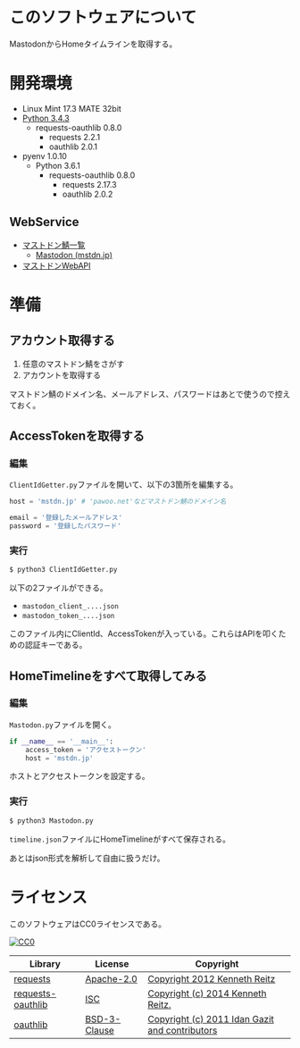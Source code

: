 ﻿# このソフトウェアについて

MastodonからHomeタイムラインを取得する。

# 開発環境

* Linux Mint 17.3 MATE 32bit
* [Python 3.4.3](https://www.python.org/downloads/release/python-343/)
    * requests-oauthlib 0.8.0
        * requests 2.2.1
        * oauthlib 2.0.1
* pyenv 1.0.10
    * Python 3.6.1
        * requests-oauthlib 0.8.0
            * requests 2.17.3
            * oauthlib 2.0.2

## WebService

* [マストドン鯖一覧](http://k52.org/mastodon/)
    * [Mastodon (mstdn.jp)](https://mstdn.jp/)
* [マストドンWebAPI](https://github.com/tootsuite/documentation/blob/master/Using-the-API/API.md)

# 準備

## アカウント取得する

1. 任意のマストドン鯖をさがす
1. アカウントを取得する

マストドン鯖のドメイン名、メールアドレス、パスワードはあとで使うので控えておく。

## AccessTokenを取得する

### 編集

`ClientIdGetter.py`ファイルを開いて、以下の3箇所を編集する。

```python
host = 'mstdn.jp' # 'pawoo.net'などマストドン鯖のドメイン名
```
```python
email = '登録したメールアドレス'
password = '登録したパスワード'
```

### 実行

```sh
$ python3 ClientIdGetter.py
```

以下の2ファイルができる。

* `mastodon_client_....json`
* `mastodon_token_....json`

このファイル内にClientId、AccessTokenが入っている。これらはAPIを叩くための認証キーである。

## HomeTimelineをすべて取得してみる

### 編集

`Mastodon.py`ファイルを開く。

```python
if __name__ == '__main__':
    access_token = 'アクセストークン'
    host = 'mstdn.jp'
```

ホストとアクセストークンを設定する。

### 実行

```sh
$ python3 Mastodon.py
```

`timeline.json`ファイルにHomeTimelineがすべて保存される。

あとはjson形式を解析して自由に扱うだけ。

# ライセンス

このソフトウェアはCC0ライセンスである。

[![CC0](http://i.creativecommons.org/p/zero/1.0/88x31.png "CC0")](http://creativecommons.org/publicdomain/zero/1.0/deed.ja)

Library|License|Copyright
-------|-------|---------
[requests](http://requests-docs-ja.readthedocs.io/en/latest/)|[Apache-2.0](https://opensource.org/licenses/Apache-2.0)|[Copyright 2012 Kenneth Reitz](http://requests-docs-ja.readthedocs.io/en/latest/user/intro/#requests)
[requests-oauthlib](https://github.com/requests/requests-oauthlib)|[ISC](https://opensource.org/licenses/ISC)|[Copyright (c) 2014 Kenneth Reitz.](https://github.com/requests/requests-oauthlib/blob/master/LICENSE)
[oauthlib](https://github.com/idan/oauthlib)|[BSD-3-Clause](https://opensource.org/licenses/BSD-3-Clause)|[Copyright (c) 2011 Idan Gazit and contributors](https://github.com/idan/oauthlib/blob/master/LICENSE)

